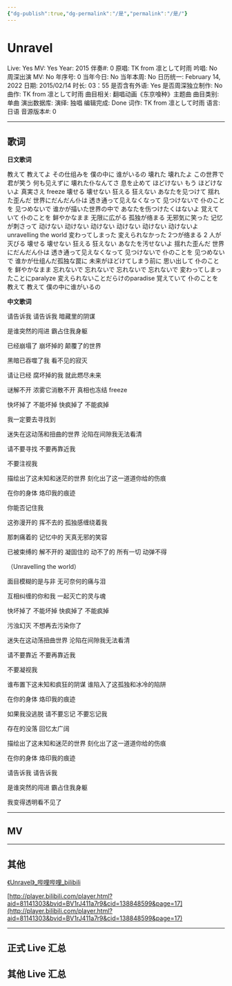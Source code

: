 ```yaml
---
{"dg-publish":true,"dg-permalink":"/是","permalink":"/是/"}
---
```



# Unravel

Live: Yes
MV: Yes
Year: 2015
伴奏#: 0
原唱: TK from 凛として时雨
吟唱: No
周深出演 MV: No
年序号: 0
当年今日: No
当年本周: No
日历统一: February 14, 2022
日期: 2015/02/14
时长: 03：55
是否含有外语: Yes
是否周深独立制作: No
曲作: TK from 凛として时雨
曲目相关: 翻唱动画《东京喰种》主题曲
曲目类别: 单曲
演出数据库:
演绎: 独唱
编辑完成: Done
词作: TK from 凛として时雨
语言: 日语
音源版本#: 0

---

## 歌词

**日文歌词**

教えて 教えてよ その仕组みを
僕の中に 谁がいるの
壊れた 壊れたよ この世界で
君が笑う 何も见えずに
壊れた仆なんてさ
息を止めて
ほどけない
もう ほどけないよ
真実さえ freeze
壊せる 壊せない
狂える 狂えない
あなたを见つけて
揺れた歪んだ
世界にだんだん仆は
透き通って见えなくなって
见つけないで 仆のことを
见つめないで
谁かが描いた世界の中で
あなたを伤つけたくはないよ
覚えていて 仆のことを
鲜やかなまま
无限に広がる 孤独が络まる
无邪気に笑った 记忆が刺さって
动けない 动けない
动けない 动けない
动けない 动けないよ
unravelling the world
変わってしまった
変えられなかった
2つが络まる
2 人が灭びる
壊せる 壊せない
狂える 狂えない
あなたを汚せないよ
揺れた歪んだ
世界にだんだん仆は
透き通って见えなくなって
见つけないで 仆のことを
见つめないで
谁かが仕组んだ孤独な罠に
未来がほどけてしまう前に
思い出して 仆のことを
鲜やかなまま
忘れないで 忘れないで
忘れないで 忘れないで
変わってしまったことにparalyze
変えられないことだらけのparadise
覚えていて 仆のことを
教えて 教えて
僕の中に谁がいるの

**中文歌词**

请告诉我 请告诉我 暗藏里的阴谋

是谁突然的闯进 霸占住我身躯

已经崩塌了 崩坏掉的 颠覆了的世界

黑暗已吞噬了我 看不见的寂灭

请让已经 腐坏掉的我 就此燃尽未来

谜解不开 浓雾它消散不开 真相也冻结 freeze

快坏掉了 不能坏掉 快疯掉了 不能疯掉

我一定要去寻找到

迷失在这动荡和扭曲的世界 沦陷在间隙我无法看清

请不要寻找 不要再靠近我

不要注视我

描绘出了这未知和迷茫的世界 刻化出了这一道道你给的伤痕

在你的身体 烙印我的痕迹

你能否记住我

这弥漫开的 挥不去的 孤独感缠绕着我

那刺痛着的 记忆中的 天真无邪的笑容

已被束缚的 解不开的 凝固住的 动不了的 所有一切 动弹不得

（Unravelling the world）

面目模糊的是与非 无可奈何的痛与泪

互相纠缠的你和我 一起灭亡的灵与魂

快坏掉了 不能坏掉 快疯掉了 不能疯掉

污浊幻灭 不想再去污染你了

迷失在这动荡扭曲世界 沦陷在间隙我无法看清

请不要靠近 不要再靠近我

不要凝视我

谁布置下这未知和疯狂的阴谋 谁陷入了这孤独和冰冷的陷阱

在你的身体 烙印我的痕迹

如果我没逃脱 请不要忘记 不要忘记我

存在的没落 回忆太广阔

描绘出了这未知和迷茫的世界 刻化出了这一道道你给的伤痕

在你的身体 烙印我的痕迹

请告诉我 请告诉我

是谁突然的闯进 霸占住我身躯

我变得透明看不见了

---

## MV

---

## 其他

[《Unravel》_哔哩哔哩_bilibili](https://www.bilibili.com/video/BV1rJ411a7r9?p=17&share_source=copy_web&vd_source=406ce9b39d3d4a2212b3cfada1607072)

[http://player.bilibili.com/player.html?aid=81141303&bvid=BV1rJ411a7r9&cid=138848599&page=17](http://player.bilibili.com/player.html?aid=81141303&bvid=BV1rJ411a7r9&cid=138848599&page=17)

---

## 正式 Live 汇总

## 其他 Live 汇总
